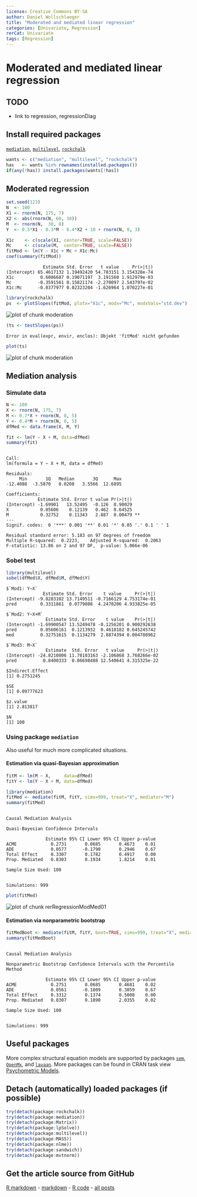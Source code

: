 ```yaml
---
license: Creative Commons BY-SA
author: Daniel Wollschlaeger
title: "Moderated and mediated linear regression"
categories: [Univariate, Regression]
rerCat: Univariate
tags: [Regression]
---
```


Moderated and mediated linear regression
=========================

TODO
-------------------------

 - link to regression, regressionDiag

Install required packages
-------------------------

[`mediation`](http://cran.r-project.org/package=mediation), [`multilevel`](http://cran.r-project.org/package=multilevel), [`rockchalk`](http://cran.r-project.org/package=rockchalk)


```r
wants <- c("mediation", "multilevel", "rockchalk")
has   <- wants %in% rownames(installed.packages())
if(any(!has)) install.packages(wants[!has])
```
    
Moderated regression
-------------------------


```r
set.seed(123)
N  <- 100
X1 <- rnorm(N, 175, 7)
X2 <- abs(rnorm(N, 60, 30))
M  <- rnorm(N,  30, 8)
Y  <- 0.5*X1 - 0.3*M - 0.4*X2 + 10 + rnorm(N, 0, 3)
```


```r
X1c    <- c(scale(X1, center=TRUE, scale=FALSE))
Mc     <- c(scale(M,  center=TRUE, scale=FALSE))
fitMod <- lm(Y ~ X1c + Mc + X1c:Mc)
coef(summary(fitMod))
```

```
              Estimate Std. Error   t value     Pr(>|t|)
(Intercept) 65.4617132 1.19492420 54.783151 3.154328e-74
X1c          0.6086687 0.19071197  3.191560 1.912979e-03
Mc          -0.3591561 0.15821174 -2.270097 2.543797e-02
X1c:Mc      -0.0377977 0.02323204 -1.626964 1.070227e-01
```



```r
library(rockchalk)
ps  <- plotSlopes(fitMod, plotx="X1c", modx="Mc", modxVals="std.dev")
```

![plot of chunk moderation](../content/assets/figure/moderation-1.png) 

```r
(ts <- testSlopes(ps))
```

```
Error in eval(expr, envir, enclos): Objekt 'fitMod' nicht gefunden
```

```r
plot(ts)
```

![plot of chunk moderation](../content/assets/figure/moderation-2.png) 

Mediation analysis
-------------------------

### Simulate data


```r
N <- 100
X <- rnorm(N, 175, 7)
M <- 0.7*X + rnorm(N, 0, 5)
Y <- 0.4*M + rnorm(N, 0, 5)
dfMed <- data.frame(X, M, Y)
```


```r
fit <- lm(Y ~ X + M, data=dfMed)
summary(fit)
```

```

Call:
lm(formula = Y ~ X + M, data = dfMed)

Residuals:
     Min       1Q   Median       3Q      Max 
-12.4088  -3.5870   0.0208   3.5566  12.6895 

Coefficients:
            Estimate Std. Error t value Pr(>|t|)   
(Intercept) -1.69901   13.52495  -0.126  0.90029   
X            0.05606    0.12139   0.462  0.64525   
M            0.32752    0.11343   2.887  0.00479 **
---
Signif. codes:  0 '***' 0.001 '**' 0.01 '*' 0.05 '.' 0.1 ' ' 1

Residual standard error: 5.183 on 97 degrees of freedom
Multiple R-squared:  0.2223,	Adjusted R-squared:  0.2063 
F-statistic: 13.86 on 2 and 97 DF,  p-value: 5.066e-06
```

### Sobel test


```r
library(multilevel)
sobel(dfMed$X, dfMed$M, dfMed$Y)
```

```
$`Mod1: Y~X`
              Estimate Std. Error    t value     Pr(>|t|)
(Intercept) -9.8283102 13.7149511 -0.7166129 4.753174e-01
pred         0.3311861  0.0779808  4.2470206 4.933825e-05

$`Mod2: Y~X+M`
               Estimate Std. Error    t value    Pr(>|t|)
(Intercept) -1.69900547 13.5249478 -0.1256201 0.900292638
pred         0.05606161  0.1213932  0.4618182 0.645245742
med          0.32751615  0.1134279  2.8874394 0.004788962

$`Mod3: M~X`
               Estimate  Std. Error   t value     Pr(>|t|)
(Intercept) -24.8210806 11.78103163 -2.106868 3.768266e-02
pred          0.8400333  0.06698488 12.540641 4.315325e-22

$Indirect.Effect
[1] 0.2751245

$SE
[1] 0.09777623

$z.value
[1] 2.813817

$N
[1] 100
```

### Using package `mediation`

Also useful for much more complicated situations.

#### Estimation via quasi-Bayesian approximation


```r
fitM <- lm(M ~ X,     data=dfMed)
fitY <- lm(Y ~ X + M, data=dfMed)

library(mediation)
fitMed <- mediate(fitM, fitY, sims=999, treat="X", mediator="M")
summary(fitMed)
```

```

Causal Mediation Analysis 

Quasi-Bayesian Confidence Intervals

               Estimate 95% CI Lower 95% CI Upper p-value
ACME             0.2731       0.0685       0.4673    0.01
ADE              0.0577      -0.1790       0.2946    0.67
Total Effect     0.3307       0.1782       0.4917    0.00
Prop. Mediated   0.8303       0.1934       1.8214    0.01

Sample Size Used: 100 


Simulations: 999 
```


```r
plot(fitMed)
```

![plot of chunk rerRegressionModMed01](../content/assets/figure/rerRegressionModMed01-1.png) 

#### Estimation via nonparametric bootstrap


```r
fitMedBoot <- mediate(fitM, fitY, boot=TRUE, sims=999, treat="X", mediator="M")
summary(fitMedBoot)
```

```

Causal Mediation Analysis 

Nonparametric Bootstrap Confidence Intervals with the Percentile Method

               Estimate 95% CI Lower 95% CI Upper p-value
ACME             0.2751       0.0685       0.4681    0.02
ADE              0.0561      -0.1809       0.3059    0.67
Total Effect     0.3312       0.1374       0.5008    0.00
Prop. Mediated   0.8307       0.1890       2.0355    0.02

Sample Size Used: 100 


Simulations: 999 
```

Useful packages
-------------------------

More complex structural equation models are supported by packages [`sem`](http://cran.r-project.org/package=sem), [`OpenMx`](http://openmx.psyc.virginia.edu/), and [`lavaan`](http://cran.r-project.org/package=lavaan). More packages can be found in CRAN task view [Psychometric Models](http://cran.r-project.org/web/views/Psychometrics.html).

Detach (automatically) loaded packages (if possible)
-------------------------


```r
try(detach(package:rockchalk))
try(detach(package:mediation))
try(detach(package:Matrix))
try(detach(package:lpSolve))
try(detach(package:multilevel))
try(detach(package:MASS))
try(detach(package:nlme))
try(detach(package:sandwich))
try(detach(package:mvtnorm))
```

Get the article source from GitHub
----------------------------------------------

[R markdown](https://github.com/dwoll/RExRepos/raw/master/Rmd/regressionModMed.Rmd) - [markdown](https://github.com/dwoll/RExRepos/raw/master/md/regressionModMed.md) - [R code](https://github.com/dwoll/RExRepos/raw/master/R/regressionModMed.R) - [all posts](https://github.com/dwoll/RExRepos/)
